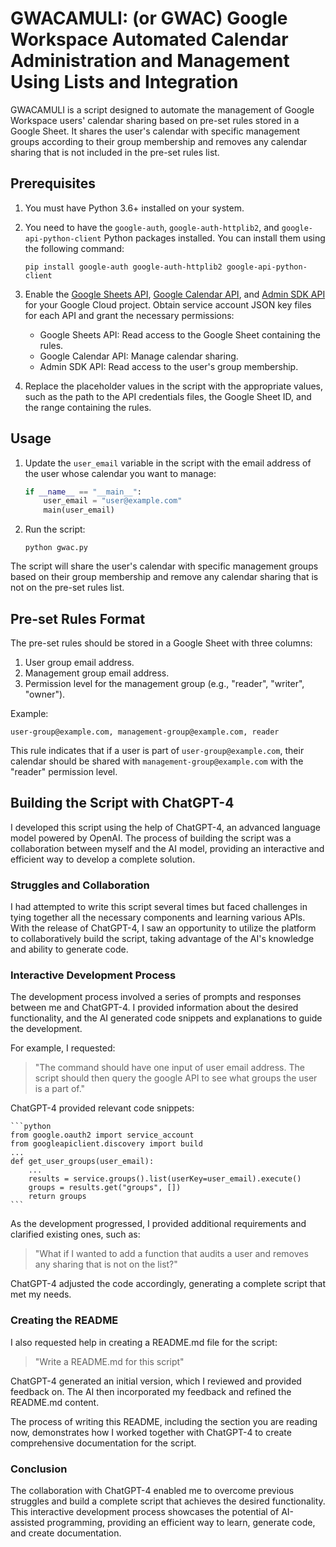 # GWACAMULI: (or GWAC) Google Workspace Automated Calendar Administration and Management Using Lists and Integration

GWACAMULI is a script designed to automate the management of Google Workspace users' calendar sharing based on pre-set rules stored in a Google Sheet. It shares the user's calendar with specific management groups according to their group membership and removes any calendar sharing that is not included in the pre-set rules list.

## Prerequisites

1. You must have Python 3.6+ installed on your system.
2. You need to have the `google-auth`, `google-auth-httplib2`, and `google-api-python-client` Python packages installed. You can install them using the following command:

    ```
    pip install google-auth google-auth-httplib2 google-api-python-client
    ```

3. Enable the [Google Sheets API](https://developers.google.com/sheets/api/quickstart/python), [Google Calendar API](https://developers.google.com/calendar/quickstart/python), and [Admin SDK API](https://developers.google.com/admin-sdk/directory/v1/guides/prerequisites) for your Google Cloud project. Obtain service account JSON key files for each API and grant the necessary permissions:

   - Google Sheets API: Read access to the Google Sheet containing the rules.
   - Google Calendar API: Manage calendar sharing.
   - Admin SDK API: Read access to the user's group membership.

4. Replace the placeholder values in the script with the appropriate values, such as the path to the API credentials files, the Google Sheet ID, and the range containing the rules.

## Usage

1. Update the `user_email` variable in the script with the email address of the user whose calendar you want to manage:

    ```python
    if __name__ == "__main__":
        user_email = "user@example.com"
        main(user_email)
    ```

2. Run the script:

    ```
    python gwac.py
    ```

The script will share the user's calendar with specific management groups based on their group membership and remove any calendar sharing that is not on the pre-set rules list.

## Pre-set Rules Format

The pre-set rules should be stored in a Google Sheet with three columns:

1. User group email address.
2. Management group email address.
3. Permission level for the management group (e.g., "reader", "writer", "owner").

Example:


    user-group@example.com, management-group@example.com, reader


This rule indicates that if a user is part of `user-group@example.com`, their calendar should be shared with `management-group@example.com` with the "reader" permission level.

## Building the Script with ChatGPT-4

I developed this script using the help of ChatGPT-4, an advanced language model powered by OpenAI. The process of building the script was a collaboration between myself and the AI model, providing an interactive and efficient way to develop a complete solution.

### Struggles and Collaboration

I had attempted to write this script several times but faced challenges in tying together all the necessary components and learning various APIs. With the release of ChatGPT-4, I saw an opportunity to utilize the platform to collaboratively build the script, taking advantage of the AI's knowledge and ability to generate code.

### Interactive Development Process

The development process involved a series of prompts and responses between me and ChatGPT-4. I provided information about the desired functionality, and the AI generated code snippets and explanations to guide the development.

For example, I requested:

> "The command should have one input of user email address. The script should then query the google API to see what groups the user is a part of."

ChatGPT-4 provided relevant code snippets:

    ```python
    from google.oauth2 import service_account
    from googleapiclient.discovery import build
    ...
    def get_user_groups(user_email):
        ...
        results = service.groups().list(userKey=user_email).execute()
        groups = results.get("groups", [])
        return groups
    ```

As the development progressed, I provided additional requirements and clarified existing ones, such as:

> "What if I wanted to add a function that audits a user and removes any sharing that is not on the list?"

ChatGPT-4 adjusted the code accordingly, generating a complete script that met my needs.

### Creating the README

I also requested help in creating a README.md file for the script:

> "Write a README.md for this script"

ChatGPT-4 generated an initial version, which I reviewed and provided feedback on. The AI then incorporated my feedback and refined the README.md content.

The process of writing this README, including the section you are reading now, demonstrates how I worked together with ChatGPT-4 to create comprehensive documentation for the script.

### Conclusion

The collaboration with ChatGPT-4 enabled me to overcome previous struggles and build a complete script that achieves the desired functionality. This interactive development process showcases the potential of AI-assisted programming, providing an efficient way to learn, generate code, and create documentation.

